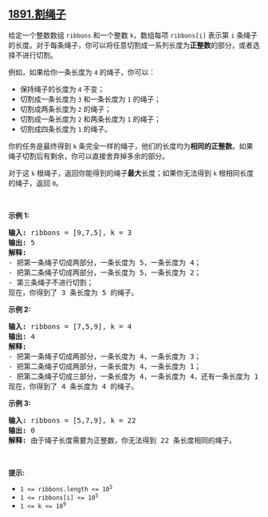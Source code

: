 ## [1891.割绳子](https://leetcode.cn/problems/cutting-ribbons/)
<p>给定一个整数数组 <code>ribbons</code> 和一个整数 <code>k</code>，数组每项 <code>ribbons[i]</code> 表示第 <code>i</code> 条绳子的长度。对于每条绳子，你可以将任意切割成一系列长度为<strong>正整数</strong>的部分，或者选择不进行切割。</p>

<p>例如，如果给你一条长度为 <code>4</code> 的绳子，你可以：</p>

<ul>
	<li>保持绳子的长度为 <code>4</code> 不变；</li>
	<li>切割成一条长度为 <code>3</code> 和一条长度为 <code>1</code> 的绳子；</li>
	<li>切割成两条长度为 <code>2</code> 的绳子；</li>
	<li>切割成一条长度为 <code>2</code> 和两条长度为 <code>1</code> 的绳子；</li>
	<li>切割成四条长度为 <code>1</code> 的绳子。</li>
</ul>

<p>你的任务是最终得到 <code>k</code> 条完全一样的绳子，他们的长度均为<strong>相同的正整数</strong>。如果绳子切割后有剩余，你可以直接舍弃掉多余的部分。</p>

<p>对于这 <code>k</code> 根绳子，返回你能得到的绳子<strong>最大</strong>长度；如果你无法得到 <code>k</code> 根相同长度的绳子，返回 <code>0</code>。</p>

<p> </p>

<p><strong>示例 1:</strong></p>

<pre><strong>输入:</strong> ribbons = [9,7,5], k = 3
<strong>输出:</strong> 5
<strong>解释:</strong>
- 把第一条绳子切成两部分，一条长度为 5，一条长度为 4；
- 把第二条绳子切成两部分，一条长度为 5，一条长度为 2；
- 第三条绳子不进行切割；
现在，你得到了 3 条长度为 5 的绳子。</pre>

<p><strong>示例 2:</strong></p>

<pre><strong>输入:</strong> ribbons = [7,5,9], k = 4
<strong>输出:</strong> 4
<strong>解释:</strong>
- 把第一条绳子切成两部分，一条长度为 4，一条长度为 3；
- 把第二条绳子切成两部分，一条长度为 4，一条长度为 1；
- 把第二条绳子切成三部分，一条长度为 4，一条长度为 4，还有一条长度为 1；
现在，你得到了 4 条长度为 4 的绳子。
</pre>

<p><strong>示例 3:</strong></p>

<pre><strong>输入:</strong> ribbons = [5,7,9], k = 22
<strong>输出:</strong> 0
<strong>解释:</strong> 由于绳子长度需要为正整数，你无法得到 22 条长度相同的绳子。
</pre>

<p> </p>

<p><strong>提示:</strong></p>

<ul>
	<li><code>1 &lt;= ribbons.length &lt;= 10<sup>5</sup></code></li>
	<li><code>1 &lt;= ribbons[i] &lt;= 10<sup>5</sup></code></li>
	<li><code>1 &lt;= k &lt;= 10<sup>9</sup></code></li>
</ul>
